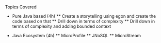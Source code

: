 Topics Covered

* Pure Java based (4h)
** Create a storytelling using egon and create the code based on that 
** Drill down in terms of complexity 
** Drill down in terms of complexity and adding bounded context

* Java Ecosystem (4h)
** MicroProfile 
** JNoSQL
** MicroStream
